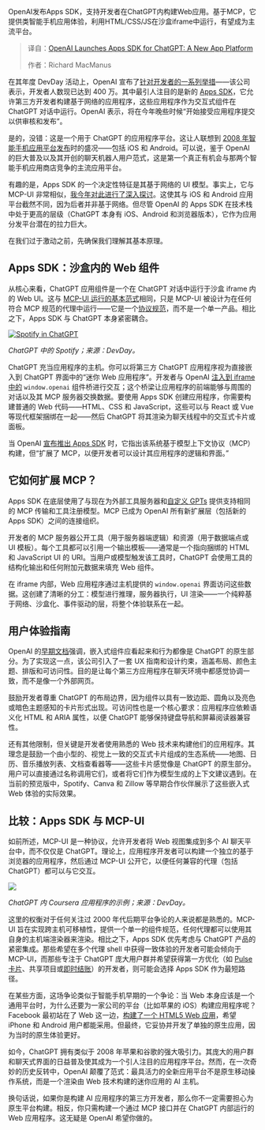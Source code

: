 <!--
title: OpenAI发布ChatGPT应用SDK：开启全新应用平台
cover: https://cdn.thenewstack.io/media/2025/10/82da0b39-apps-sdk-altman.jpg
summary: OpenAI发布Apps SDK，支持开发者在ChatGPT内构建Web应用。基于MCP，它提供类智能手机应用体验，利用HTML/CSS/JS在沙盒iframe中运行，有望成为主流平台。
-->

OpenAI发布Apps SDK，支持开发者在ChatGPT内构建Web应用。基于MCP，它提供类智能手机应用体验，利用HTML/CSS/JS在沙盒iframe中运行，有望成为主流平台。

> 译自：[OpenAI Launches Apps SDK for ChatGPT: A New App Platform](https://thenewstack.io/openai-launches-apps-sdk-for-chatgpt-a-new-app-platform/)
> 
> 作者：Richard MacManus

在其年度 DevDay 活动上，OpenAI 宣布了[针对开发者的一系列举措](https://thenewstack.io/openai-lunches-a-no-code-agent-builder/)——该公司表示，开发者人数现已达到 400 万。其中最引人注目的是新的 [Apps SDK](https://developers.openai.com/apps-sdk)，它允许第三方开发者构建基于网络的应用程序，这些应用程序作为交互式组件在 ChatGPT 对话中运行。OpenAI 表示，将在今年晚些时候“开始接受应用程序提交以供审核和发布”。

是的，没错：这是一个用于 ChatGPT 的应用程序平台。这让人联想到 [2008 年智能手机应用平台发布](https://cybercultural.com/p/internet-2008/)时的盛况——包括 iOS 和 Android。可以说，鉴于 OpenAI 的巨大普及以及其开创的聊天机器人用户范式，这是第一个真正有机会与那两个智能手机应用商店竞争的主流应用平台。

有趣的是，Apps SDK 的一个决定性特征是其基于网络的 UI 模型。事实上，它与 MCP-UI 非常相似，[我今年对此进行了深入探讨](https://thenewstack.io/mcp-ui-creators-on-why-ai-agents-need-rich-user-interfaces/)。这使其与 iOS 和 Android 应用平台截然不同，因为后者并非基于网络。但尽管 OpenAI 的 Apps SDK 在技术栈中处于更高的层级（ChatGPT 本身有 iOS、Android 和浏览器版本），它作为应用分发平台潜在的拉力巨大。

在我们过于激动之前，先确保我们理解其基本原理。

## Apps SDK：沙盒内的 Web 组件

从核心来看，ChatGPT 应用组件是一个在 ChatGPT 对话中运行于沙盒 iframe 内的 Web UI。这与 [MCP-UI 运行的基本范式](https://thenewstack.io/how-mcp-ui-powers-shopifys-new-commerce-widgets-in-agents/)相同，只是 MCP-UI 被设计为在任何符合 MCP 规范的代理中运行——它是一个[协议规范](https://thenewstack.io/mcp-ui-aims-to-replace-old-world-websites-with-ai-agent-uis/)，而不是一个单一产品。相比之下，Apps SDK 与 ChatGPT 本身紧密耦合。

[![Spotify in ChatGPT](https://cdn.thenewstack.io/media/2025/10/827023d9-openai-appssdk-spotify.jpg)](https://cdn.thenewstack.io/media/2025/10/827023d9-openai-appssdk-spotify.jpg)

*ChatGPT 中的 Spotify；来源：DevDay。*

ChatGPT 充当应用程序的主机。你可以将第三方 ChatGPT 应用程序视为直接嵌入到 ChatGPT 界面中的“迷你 Web 应用程序”。开发者与 OpenAI [注入到 iframe 中的](https://developers.openai.com/apps-sdk/reference/) `window.openai` 组件桥进行交互；这个桥梁让应用程序的前端能够与周围的对话以及其 MCP 服务器交换数据。要使用 Apps SDK 创建应用程序，你需要构建普通的 Web 代码——HTML、CSS 和 JavaScript，这些可以与 React 或 Vue 等现代框架捆绑在一起——然后 ChatGPT 将其渲染为聊天线程中的交互式卡片或面板。

当 OpenAI [宣布推出 Apps SDK](https://developers.openai.com/apps-sdk) 时，它指出该系统基于模型上下文协议（MCP）构建，但“扩展了 MCP，以便开发者可以设计其应用程序的逻辑和界面。”

## 它如何扩展 MCP？

Apps SDK 在底层使用了与现在为外部工具服务器和[自定义 GPTs](https://thenewstack.io/getting-started-with-openais-gpt-builder-and-how-it-uses-rag/) 提供支持相同的 MCP 传输和工具注册模型。MCP 已成为 OpenAI 所有新扩展层（包括新的 Apps SDK）之间的连接组织。

开发者的 MCP 服务器公开工具（用于服务器端逻辑）和资源（用于数据端点或 UI 模板）。每个工具都可以引用一个输出模板——通常是一个指向捆绑的 HTML 和 JavaScript UI 的 URI。当用户或模型触发该工具时，ChatGPT 会使用工具的结构化输出和任何附加元数据来填充 Web 组件。

在 iframe 内部，Web 应用程序通过主机提供的 `window.openai` 界面访问这些数据。这创建了清晰的分工：模型进行推理，服务器执行，UI 渲染——一个纯粹基于网络、沙盒化、事件驱动的层，将整个体验联系在一起。

## 用户体验指南

OpenAI 的[早期文档](https://developers.openai.com/apps-sdk/concepts/design-guidelines)强调，嵌入式组件应看起来和行为都像是 ChatGPT 的原生部分。为了实现这一点，该公司引入了一套 UX 指南和设计约束，涵盖布局、颜色主题、排版和可访问性。目的是让每个第三方应用程序在聊天环境中都感觉协调一致，而不是像一个外部网页。

鼓励开发者尊重 ChatGPT 的布局边界，因为组件以具有一致边距、圆角以及亮色或暗色主题感知的卡片形式出现。可访问性也是一个核心要求：应用程序应依赖语义化 HTML 和 ARIA 属性，以便 ChatGPT 能够保持键盘导航和屏幕阅读器兼容性。

还有其他限制，但关键是开发者使用熟悉的 Web 技术来构建他们的应用程序。其理念是鼓励一个由小型的、视觉上一致的交互式卡片组成的生态系统——地图、日历、音乐播放列表、文档查看器等——这些卡片感觉像是 ChatGPT 的原生部分。用户可以直接通过名称调用它们，或者将它们作为模型生成的上下文建议遇到。在当前的预览版中，Spotify、Canva 和 Zillow 等早期合作伙伴展示了这些嵌入式 Web 体验的实际效果。

## 比较：Apps SDK 与 MCP-UI

如前所述，MCP-UI 是一种协议，允许开发者将 Web 视图集成到多个 AI 聊天平台中，而不仅仅是 ChatGPT。理论上，应用程序开发者可以构建一个独立的基于浏览器的应用程序，然后通过 MCP-UI 公开它，以便任何兼容的代理（包括 ChatGPT）都可以与它交互。

[![](https://cdn.thenewstack.io/media/2025/10/1d547a7a-devday25-webui.jpg)](https://cdn.thenewstack.io/media/2025/10/1d547a7a-devday25-webui.jpg)

*ChatGPT 内 Coursera 应用程序的示例；来源：DevDay。*

这里的权衡对于任何关注过 2000 年代后期平台争论的人来说都是熟悉的。MCP-UI 旨在实现跨主机可移植性，提供一个单一的组件规范，任何代理都可以使用其自身的主机端渲染器来渲染。相比之下，Apps SDK 优先考虑与 ChatGPT 产品的紧密集成。那些希望在多个代理 shell 中获得一致体验的开发者可能会倾向于 MCP-UI，而那些专注于 ChatGPT 庞大用户群并希望获得第一方优化（如 [Pulse 卡片](https://openai.com/index/introducing-chatgpt-pulse/)、共享项目或[即时结账](https://openai.com/index/buy-it-in-chatgpt/)）的开发者，则可能会选择 Apps SDK 作为最短路径。

在某些方面，这场争论类似于智能手机早期的一个争论：当 Web 本身应该是一个通用平台时，为什么还要为一家公司的平台（比如苹果的 iOS）构建应用程序呢？Facebook 最初站在了 Web 这一边，[构建了一个 HTML5 Web 应用](https://cybercultural.com/p/049-rww-mobile-summit-may2010/)，希望 iPhone 和 Android 用户都能采用。但最终，它妥协并开发了单独的原生应用，因为当时的原生体验更好。

如今，ChatGPT 拥有类似于 2008 年苹果和谷歌的强大吸引力。其庞大的用户群和聊天式界面的日益普及使其成为一个引人注目的应用程序平台。然而，在一次奇妙的历史反转中，OpenAI 颠覆了范式：最具活力的全新应用平台不是原生移动操作系统，而是一个渲染由 Web 技术构建的迷你应用的 AI 主机。

换句话说，如果你是构建 AI 应用程序的第三方开发者，那么你不一定需要担心为原生平台构建。相反，你只需构建一个通过 MCP 接口并在 ChatGPT 内部运行的 Web 应用程序。这无疑是 OpenAI 希望你做的。